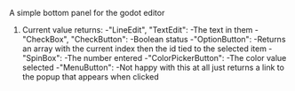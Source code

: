 A simple bottom panel for the godot editor
1. Current value returns:
   -"LineEdit", "TextEdit":
    -The text in them
   -"CheckBox", "CheckButton":
    -Boolean status
   -"OptionButton":
    -Returns an array with the current index then the id tied to the selected item
   -"SpinBox":
    -The number entered
   -"ColorPickerButton":
    -The color value selected
   -"MenuButton":
    -Not happy with this at all just returns a link to the popup that appears when clicked